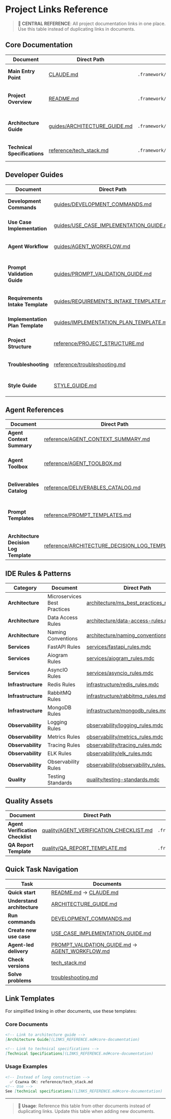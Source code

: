 # Project Links Reference

> **🔗 CENTRAL REFERENCE**: All project documentation links in one place. Use this table instead of duplicating links in documents.

<a id="core-documentation"></a>
## Core Documentation

| Document | Direct Path | Submodule Path | Purpose |
|----------|-------------|----------------|---------|
| **Main Entry Point** | [CLAUDE.md](../CLAUDE.md) | `.framework/CLAUDE.md` | Complete developer guide |
| **Project Overview** | [README.md](../README.md) | `.framework/README.md` | Project introduction and quick start |
| **Architecture Guide** | [guides/ARCHITECTURE_GUIDE.md](guides/ARCHITECTURE_GUIDE.md) | `.framework/docs/guides/ARCHITECTURE_GUIDE.md` | Canonical source of architectural principles |
| **Technical Specifications** | [reference/tech_stack.md](reference/tech_stack.md) | `.framework/docs/reference/tech_stack.md` | Technology versions and configurations |

<a id="developer-guides"></a>
## Developer Guides

| Document | Direct Path | Submodule Path | Purpose |
|----------|-------------|----------------|---------|
| **Development Commands** | [guides/DEVELOPMENT_COMMANDS.md](guides/DEVELOPMENT_COMMANDS.md) | `.framework/docs/guides/DEVELOPMENT_COMMANDS.md` | All development commands |
| **Use Case Implementation** | [guides/USE_CASE_IMPLEMENTATION_GUIDE.md](guides/USE_CASE_IMPLEMENTATION_GUIDE.md) | `.framework/docs/guides/USE_CASE_IMPLEMENTATION_GUIDE.md` | Step-by-step creation of new use cases |
| **Agent Workflow** | [guides/AGENT_WORKFLOW.md](guides/AGENT_WORKFLOW.md) | `.framework/docs/guides/AGENT_WORKFLOW.md` | End-to-end process for AI agents |
| **Prompt Validation Guide** | [guides/PROMPT_VALIDATION_GUIDE.md](guides/PROMPT_VALIDATION_GUIDE.md) | `.framework/docs/guides/PROMPT_VALIDATION_GUIDE.md` | Mandatory intake checklist before work starts |
| **Requirements Intake Template** | [guides/REQUIREMENTS_INTAKE_TEMPLATE.md](guides/REQUIREMENTS_INTAKE_TEMPLATE.md) | `.framework/docs/guides/REQUIREMENTS_INTAKE_TEMPLATE.md` | Structured capture of inputs |
| **Implementation Plan Template** | [guides/IMPLEMENTATION_PLAN_TEMPLATE.md](guides/IMPLEMENTATION_PLAN_TEMPLATE.md) | `.framework/docs/guides/IMPLEMENTATION_PLAN_TEMPLATE.md` | Planning artefact for approval |
| **Project Structure** | [reference/PROJECT_STRUCTURE.md](reference/PROJECT_STRUCTURE.md) | `.framework/docs/reference/PROJECT_STRUCTURE.md` | Directory and file organization |
| **Troubleshooting** | [reference/troubleshooting.md](reference/troubleshooting.md) | `.framework/docs/reference/troubleshooting.md` | Diagnostics and problem solving |
| **Style Guide** | [STYLE_GUIDE.md](STYLE_GUIDE.md) | `.framework/docs/STYLE_GUIDE.md` | Documentation formatting standards |

<a id="agent-references"></a>
## Agent References

| Document | Direct Path | Submodule Path | Purpose |
|----------|-------------|----------------|---------|
| **Agent Context Summary** | [reference/AGENT_CONTEXT_SUMMARY.md](reference/AGENT_CONTEXT_SUMMARY.md) | `.framework/docs/reference/AGENT_CONTEXT_SUMMARY.md` | Quick orientation for AI agents |
| **Agent Toolbox** | [reference/AGENT_TOOLBOX.md](reference/AGENT_TOOLBOX.md) | `.framework/docs/reference/AGENT_TOOLBOX.md` | Machine-friendly command catalog |
| **Deliverables Catalog** | [reference/DELIVERABLES_CATALOG.md](reference/DELIVERABLES_CATALOG.md) | `.framework/docs/reference/DELIVERABLES_CATALOG.md` | Required artefacts and storage rules |
| **Prompt Templates** | [reference/PROMPT_TEMPLATES.md](reference/PROMPT_TEMPLATES.md) | `.framework/docs/reference/PROMPT_TEMPLATES.md` | Reusable prompts for clarification and reporting |
| **Architecture Decision Log Template** | [reference/ARCHITECTURE_DECISION_LOG_TEMPLATE.md](reference/ARCHITECTURE_DECISION_LOG_TEMPLATE.md) | `.framework/docs/reference/ARCHITECTURE_DECISION_LOG_TEMPLATE.md` | Standardised ADR format |

<a id="ide-rules-and-patterns"></a>
## IDE Rules & Patterns

| Category | Document | Direct Path | Submodule Path |
|----------|----------|-------------|----------------|
| **Architecture** | Microservices Best Practices | [architecture/ms_best_practices_rules.mdc](architecture/ms_best_practices_rules.mdc) | `.framework/docs/architecture/ms_best_practices_rules.mdc` |
| **Architecture** | Data Access Rules | [architecture/data-access-rules.mdc](architecture/data-access-rules.mdc) | `.framework/docs/architecture/data-access-rules.mdc` |
| **Architecture** | Naming Conventions | [architecture/naming_conventions.mdc](architecture/naming_conventions.mdc) | `.framework/docs/architecture/naming_conventions.mdc` |
| **Services** | FastAPI Rules | [services/fastapi_rules.mdc](services/fastapi_rules.mdc) | `.framework/docs/services/fastapi_rules.mdc` |
| **Services** | Aiogram Rules | [services/aiogram_rules.mdc](services/aiogram_rules.mdc) | `.framework/docs/services/aiogram_rules.mdc` |
| **Services** | AsyncIO Rules | [services/asyncio_rules.mdc](services/asyncio_rules.mdc) | `.framework/docs/services/asyncio_rules.mdc` |
| **Infrastructure** | Redis Rules | [infrastructure/redis_rules.mdc](infrastructure/redis_rules.mdc) | `.framework/docs/infrastructure/redis_rules.mdc` |
| **Infrastructure** | RabbitMQ Rules | [infrastructure/rabbitmq_rules.mdc](infrastructure/rabbitmq_rules.mdc) | `.framework/docs/infrastructure/rabbitmq_rules.mdc` |
| **Infrastructure** | MongoDB Rules | [infrastructure/mongodb_rules.mdc](infrastructure/mongodb_rules.mdc) | `.framework/docs/infrastructure/mongodb_rules.mdc` |
| **Observability** | Logging Rules | [observability/logging_rules.mdc](observability/logging_rules.mdc) | `.framework/docs/observability/logging_rules.mdc` |
| **Observability** | Metrics Rules | [observability/metrics_rules.mdc](observability/metrics_rules.mdc) | `.framework/docs/observability/metrics_rules.mdc` |
| **Observability** | Tracing Rules | [observability/tracing_rules.mdc](observability/tracing_rules.mdc) | `.framework/docs/observability/tracing_rules.mdc` |
| **Observability** | ELK Rules | [observability/elk_rules.mdc](observability/elk_rules.mdc) | `.framework/docs/observability/elk_rules.mdc` |
| **Observability** | Observability Rules | [observability/observability_rules.mdc](observability/observability_rules.mdc) | `.framework/docs/observability/observability_rules.mdc` |
| **Quality** | Testing Standards | [quality/testing-standards.mdc](quality/testing-standards.mdc) | `.framework/docs/quality/testing-standards.mdc` |

<a id="quality-assets"></a>
## Quality Assets

| Document | Direct Path | Submodule Path | Purpose |
|----------|-------------|----------------|---------|
| **Agent Verification Checklist** | [quality/AGENT_VERIFICATION_CHECKLIST.md](quality/AGENT_VERIFICATION_CHECKLIST.md) | `.framework/docs/quality/AGENT_VERIFICATION_CHECKLIST.md` | Mandatory quality gates |
| **QA Report Template** | [quality/QA_REPORT_TEMPLATE.md](quality/QA_REPORT_TEMPLATE.md) | `.framework/docs/quality/QA_REPORT_TEMPLATE.md` | Final QA summary |

<a id="quick-task-navigation"></a>
## Quick Task Navigation

| Task | Documents |
|------|-----------|
| **Quick start** | [README.md](../README.md) → [CLAUDE.md](../CLAUDE.md) |
| **Understand architecture** | [ARCHITECTURE_GUIDE.md](guides/ARCHITECTURE_GUIDE.md) |
| **Run commands** | [DEVELOPMENT_COMMANDS.md](guides/DEVELOPMENT_COMMANDS.md) |
| **Create new use case** | [USE_CASE_IMPLEMENTATION_GUIDE.md](guides/USE_CASE_IMPLEMENTATION_GUIDE.md) |
| **Agent-led delivery** | [PROMPT_VALIDATION_GUIDE.md](guides/PROMPT_VALIDATION_GUIDE.md) → [AGENT_WORKFLOW.md](guides/AGENT_WORKFLOW.md) |
| **Check versions** | [tech_stack.md](reference/tech_stack.md) |
| **Solve problems** | [troubleshooting.md](reference/troubleshooting.md) |

## Link Templates

For simplified linking in other documents, use these templates:

### Core Documents
```markdown
<!-- Link to architecture guide -->
[Architecture Guide](LINKS_REFERENCE.md#core-documentation)

<!-- Link to technical specifications -->
[Technical Specifications](LINKS_REFERENCE.md#core-documentation)
```

### Usage Examples
```markdown
<!-- Instead of long construction -->
  ✅ Ссылка OK: reference/tech_stack.md
<!-- Use -->
See [technical specifications](LINKS_REFERENCE.md#core-documentation)
```

---

> **📖 Usage**: Reference this table from other documents instead of duplicating links. Update this table when adding new documents.
